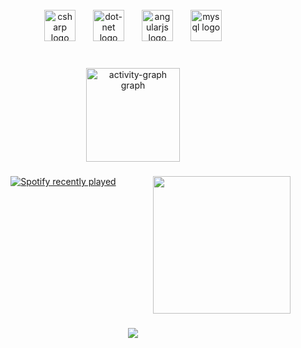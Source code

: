 <br clear="both">

<div align="center">
  <img src="https://cdn.jsdelivr.net/gh/devicons/devicon/icons/csharp/csharp-original.svg" height="50" alt="csharp logo"  />
  <img width="20" />
  <img src="https://skillicons.dev/icons?i=dotnet" height="50" alt="dot-net logo"  />
  <img width="20" />
  <img src="https://cdn.simpleicons.org/angular/DD0031" height="50" alt="angularjs logo"  />
  <img width="20" />
  <img src="https://skillicons.dev/icons?i=mysql" height="50" alt="mysql logo"  />
</div>

###

<br clear="both">

<div align="center">
  <img src="https://github-readme-activity-graph.vercel.app/graph?username=luunaacyy&hide_border=true&radius=100&line=FF2626&custom_title=%20&color=FFFAFA&bg_color=000000&area=false&point=FFFAFA" height="150" alt="activity-graph graph"  />
</div>

###

<img align="right" height="220" src="https://i.pinimg.com/originals/e4/7c/67/e47c6734006f65fdf8df8a0c3f359ba1.gif"  />

###

<div align="center">
  <a href="https://open.spotify.com/user/rpagzy42q8lg5c6txq4jhl7fb">
    <img src="https://spotify-recently-played-readme.vercel.app/api?user=rpagzy42q8lg5c6txq4jhl7fb&count=3" alt="Spotify recently played"  />
  </a>
</div>

###

<br clear="both">

<div align="center">
</div>

###

<div align="center">
  <img src="https://visitor-badge.laobi.icu/badge?page_id=luunaacyy.luunaacyy&left_color=black&right_color=crimson&left_text=Profile%20Views"  />
</div>

###
